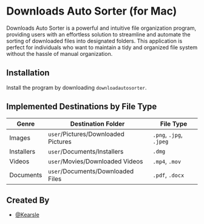 # Downloads Auto Sorter (for Mac)

Downloads Auto Sorter is a powerful and intuitive file organization program, providing users with an effortless solution to streamline and automate the sorting of downloaded files into designated folders. This application is perfect for individuals who want to maintain a tidy and organized file system without the hassle of manual organization.

## Installation

Install the program by downloading `downloadautosorter`.

## Implemented Destinations by File Type

| Genre | Destination Folder | File Type |
| --- | --- | --- |
| Images | `user`/Pictures/Downloaded Pictures | `.png`, `.jpg`, `.jpeg` |
| Installers | `user`/Documents/Installers | `.dmg` |
| Videos | `user`/Movies/Downloaded Videos | `.mp4`, `.mov` |
| Documents | `user`/Documents/Downloaded Files | `.pdf`, `.docx` |

## Created By
- [@Kearsle](https://www.github.com/Kearsle)
